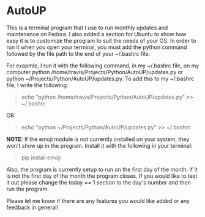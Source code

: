 # AutoUP
This is a terminal program that I use to run monthly updates and maintenance on Fedora. I also added a section for Ubuntu to show how easy it is to customize the program to suit the needs of your OS. In order to run it when you open your terminal, you must add the python command followed by the file path to the end of your ~/.bashrc file.

For exapmle, I run it with the following command, in my ~/.bashrc file, on my computer python /home/travis/Projects/Python/AutoUP/updates.py or python ~/Projects/Python/AutoUP/updates.py. To add this to my ~/.bashrc file, I write the following:
>echo "python /home/travis/Projects/Python/AutoUP/updates.py" >> ~/.bashrc

OR

>echo "python ~/Projects/Python/AutoUP/updates.py" >> ~/.bashrc

**NOTE:** If the emoji module is not currently installed on your system, they won't show up in the program. Install it with the following in your terminal:
>pip install emoji

Also, the program is currently setup to run on the first day of the month. If it is not the first day of the month the program closes. If you would like to test it out please change the today == 1 section to the day's number and then run the program.

Please let me know if there are any features you would like added or any feedback in general!
